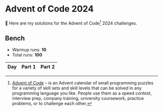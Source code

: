 # Advent of Code 2024

:wave: Here are my solutions for the Advent of Code[^aoc] 2024 challenges.

## Bench

- Warmup runs: **10**
- Total runs: **100**

<!-- BENCH TABLE -->

| Day | Part 1 | Part 2 |
| --: | -----: | -----: |

<!-- /BENCH TABLE -->

[^aoc]: [Advent of Code][aoc] – is an Advent calendar of small programming puzzles for a variety of skill sets and skill levels that can be solved in any programming language you like. People use them as a speed contest, interview prep, company training, university coursework, practice problems, or to challenge each other.

[aoc]: https://adventofcode.com
